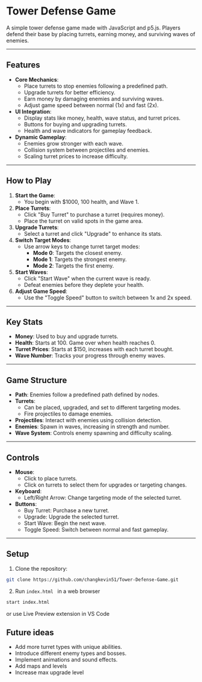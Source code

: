 # Tower Defense Game

A simple tower defense game made with JavaScript and p5.js. Players defend their base by placing turrets, earning money, and surviving waves of enemies.

---

## Features
- **Core Mechanics**:
  - Place turrets to stop enemies following a predefined path.
  - Upgrade turrets for better efficiency.
  - Earn money by damaging enemies and surviving waves.
  - Adjust game speed between normal (1x) and fast (2x).
- **UI Integration**:
  - Display stats like money, health, wave status, and turret prices.
  - Buttons for buying and upgrading turrets.
  - Health and wave indicators for gameplay feedback.
- **Dynamic Gameplay**:
  - Enemies grow stronger with each wave.
  - Collision system between projectiles and enemies.
  - Scaling turret prices to increase difficulty.

---

## How to Play
1. **Start the Game**:
   - You begin with $1000, 100 health, and Wave 1.
2. **Place Turrets**:
   - Click "Buy Turret" to purchase a turret (requires money).
   - Place the turret on valid spots in the game area.
3. **Upgrade Turrets**:
   - Select a turret and click "Upgrade" to enhance its stats.
4. **Switch Target Modes**:
   - Use arrow keys to change turret target modes:
     - **Mode 0**: Targets the closest enemy.
     - **Mode 1**: Targets the strongest enemy.
     - **Mode 2**: Targets the first enemy.
5. **Start Waves**:
   - Click "Start Wave" when the current wave is ready.
   - Defeat enemies before they deplete your health.
6. **Adjust Game Speed**:
   - Use the "Toggle Speed" button to switch between 1x and 2x speed.

---

## Key Stats
- **Money**: Used to buy and upgrade turrets.
- **Health**: Starts at 100. Game over when health reaches 0.
- **Turret Prices**: Starts at $150, increases with each turret bought.
- **Wave Number**: Tracks your progress through enemy waves.

---

## Game Structure
- **Path**: Enemies follow a predefined path defined by nodes.
- **Turrets**:
  - Can be placed, upgraded, and set to different targeting modes.
  - Fire projectiles to damage enemies.
- **Projectiles**: Interact with enemies using collision detection.
- **Enemies**: Spawn in waves, increasing in strength and number.
- **Wave System**: Controls enemy spawning and difficulty scaling.

---

## Controls
- **Mouse**:
  - Click to place turrets.
  - Click on turrets to select them for upgrades or targeting changes.
- **Keyboard**:
  - Left/Right Arrow: Change targeting mode of the selected turret.
- **Buttons**:
  - Buy Turret: Purchase a new turret.
  - Upgrade: Upgrade the selected turret.
  - Start Wave: Begin the next wave.
  - Toggle Speed: Switch between normal and fast gameplay.

---

## Setup
1. Clone the repository:
```bash
git clone https://github.com/changkevin51/Tower-Defense-Game.git
```
2. Run `index.html ` in a web browser
```bash
start index.html
```
or use Live Preview extension in VS Code

## Future ideas
- Add more turret types with unique abilities.
- Introduce different enemy types and bosses.
- Implement animations and sound effects.
- Add maps and levels
- Increase max upgrade level




